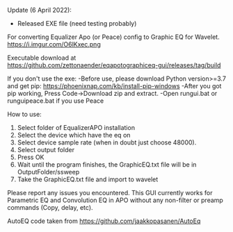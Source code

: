 Update (6 April 2022):
- Released EXE file (need testing probably)

For converting Equalizer Apo (or Peace) config to Graphic EQ for Wavelet. https://i.imgur.com/O6lKxec.png

Executable download at https://github.com/zettonaender/eqapotographiceq-gui/releases/tag/build

If you don't use the exe:
-Before use, please download Python version>=3.7 and get pip: https://phoenixnap.com/kb/install-pip-windows
-After you got pip working, Press Code->Download zip and extract.
-Open rungui.bat or runguipeace.bat if you use Peace

How to use:
1. Select folder of EqualizerAPO installation
2. Select the device which have the eq on
3. Select device sample rate (when in doubt just choose 48000).
4. Select output folder
5. Press OK
6. Wait until the program finishes, the GraphicEQ.txt file will be in OutputFolder/ssweep
7. Take the GraphicEQ.txt file and import to wavelet

Please report any issues you encountered. This GUI currently works for Parametric EQ and Convolution EQ in APO without any non-filter or preamp commands (Copy, delay, etc).

AutoEQ code taken from https://github.com/jaakkopasanen/AutoEq
